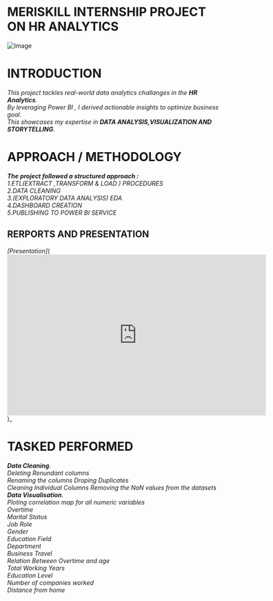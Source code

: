 # MERISKILL INTERNSHIP PROJECT ON HR ANALYTICS 
![Image](https://github.com/user-attachments/assets/2220d9d1-a269-4a89-9ad1-8ad1117f293e)

# INTRODUCTION  
_This project tackles real-world data analytics challanges in the **_HR Analytics_**.  
By leveraging Power BI , I derived actionable insights to optimize business goal.  
This showcases my expertise in **_DATA ANALYSIS,VISUALIZATION  AND  
STORYTELLING_**._

# APPROACH / METHODOLOGY
_**The project followed a structured approach :**_  
_1.ETL(EXTRACT ,TRANSFORM & LOAD ) PROCEDURES_  
_2.DATA CLEANING_  
_3.(EXPLORATORY DATA ANALYSIS) EDA_  
_4.DASHBOARD CREATION_  
_5.PUBLISHING TO POWER BI SERVICE_

## RERPORTS AND PRESENTATION   
_[Presentation]_(<iframe title="HR Analytics" width="600" height="373.5" src="https://app.powerbi.com/view?r=eyJrIjoiMTY1MjViZDUtYTQzYS00NDY2LWE3YWItOGNiN2ZhNGY5ZTBiIiwidCI6ImRmODY3OWNkLWE4MGUtNDVkOC05OWFjLWM4M2VkN2ZmOTVhMCJ9" frameborder="0" allowFullScreen="true"></iframe>)_  

# TASKED PERFORMED
_**Data Cleaning**._  
_Deleting Renundant columns  
Renaming the columns 
Droping Duplicates  
Cleaning Individual Columns 
Removing the NaN values from the datasets_  
_**Data Visualisation**._  
_Ploting correlation map for all numeric variables  
Overtime  
Marital Status  
Job Role  
Gender  
Education Field  
Department  
Business Travel  
Relation Between Overtime and age  
Total Working Years  
Education Level  
Number of companies worked  
Distance from home_
